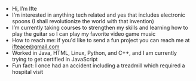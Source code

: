 - Hi, I’m Ifte
- I'm interested in anything tech related and yes that includes electronic spoons (I shall revolutionize the world with that invention)
- I’m currently taking courses to strengthen my skills and learning how to play the guitar so I can play my favorite video game music
- How to reach me: if you'd like to send a fun project you can reach me at ifteace@gmail.com
- Worked in Java, HTML, Linux, Python, and C++, and I am currently trying to get certified in JavaScript
- Fun fact: I once had an accident including a treadmill which required a hospital visit 
